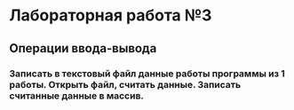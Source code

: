 # Лабораторная работа №3
## Операции ввода-вывода
### Записать в текстовый файл данные работы программы из 1 работы. Открыть файл, считать данные. Записать считанные данные в массив.
